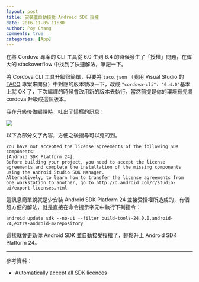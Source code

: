 ```yaml
---
layout: post
title: 安裝並自動接受 Android SDK 授權
date: 2016-11-05 11:30
author: Poy Chang
comments: true
categories: [App]
---
```


在將 Cordova 專案的 CLI 工具從 6.0 生到 6.4 的時候發生了「授權」問題，在偉大的 stackoverflow 中找到了快速解法，筆記一下。

將 Cordova CLI 工具升級很簡單，只要將 `taco.json` （我用 Visual Studio 的 [TACO](https://taco.visualstudio.com/) 專案來開發）中對應的版本號改一下，改成 `"cordova-cli": "6.4.0"`基本上就 OK 了，下次編譯的時候會改用新的版本去執行，當然前提是你的環境有先將 cordova 升級成這個版本。

我在升級後做編譯時，吐出了這樣的訊息：

![](http://i.imgur.com/KRga5j5.png)

以下為部分文字內容，方便之後搜尋可以蒐的到。

```
You have not accepted the license agreements of the following SDK components:
[Android SDK Platform 24].
Before building your project, you need to accept the license agreements and complete the installation of the missing components using the Android Studio SDK Manager.
Alternatively, to learn how to transfer the license agreements from one workstation to another, go to http://d.android.com/r/studio-ui/export-licenses.html
```

這訊息簡單說就是少安裝 Android SDK Platform 24 並接受授權所造成的，有個超方便的解法，就是直接在命令提示字元中執行下列指令：

```
android update sdk --no-ui --filter build-tools-24.0.0,android-24,extra-android-m2repository
```

這樣就會更新你 Android SDK 並自動接受授權了，輕鬆升上 Android SDK Platform 24。

----------

參考資料：

* [Automatically accept all SDK licences](http://stackoverflow.com/questions/38096225/automatically-accept-all-sdk-licences)
